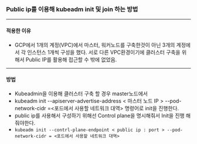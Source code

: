 
### Public ip를 이용해 kubeadm init 및 join 하는 방법
---------------
#### 적용한 이유
- GCP에서 1개의 계정(VPC)에서 마스터, 워커노드를 구축한것이 아닌 3개의 계정에서 각 인스턴스 1개씩 구성을 했다. 서로 다른 VPC환경이기에 클러스터 구축을 위해서 Public IP를 활용해 접근할 수 밖에 없었음.

--------------
#### 방법
- Kubeadmin을 이용해 클러스터 구축 할 경우 master노드에서 
- kubeadm init --apiserver-advertise-address < 마스터 노드 IP > --pod-network-cidr =<포드에서 사용할 네트워크 대역> 명령어로 init을 진행한다. 
- public ip를 사용해서 구성하기 위해선 Control plane을 명시해줘서 Init을 진행 해줘야한다.
- `kubeadm init --contrl-plane-endpoint < public ip : port > --pod-network-cidr = <포드에서 사용할 네트워크 대역>`
